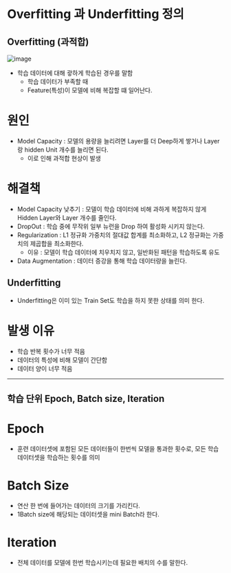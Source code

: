 # Overfitting 과 Underfitting 정의 

## Overfitting (과적합)
![image](https://github.com/user-attachments/assets/b8723bc1-0fd9-4f36-bd1a-d989f09cecde)

- 학습 데이터에 대해 괗하게 학습된 경우를 말함
  - 학습 데이터가 부족할 때
  - Feature(특성)이 모델에 비해 복잡할 떄 일어난다. 

# 원인
* Model Capacity : 모델의 용량을 늘리려면 Layer를 더 Deep하게 쌓거나 Layer랑 hidden Unit 개수를 늘리면 된다.
  * 이로 인해 과적합 현상이 발생

# 해결책 
 * Model Capacity 낮추기 : 모델이 학습 데이터에 비해 과하게 복잡하지 않게 Hidden Layer와 Layer 개수를 줄인다.
 * DropOut : 학습 중에 무작위 일부 뉴런을 Drop 하여 활성화 시키지 않는다.
 * Regularization : L1 정규화 가중치의 절대값 합계를 최소화하고, L2 정규화는 가중치의 제곱합을 최소화한다. 
   * 이유 : 모델이 학습 데이터에 치우치지 않고, 일반화된 패턴을 학습하도록 유도
 * Data Augmentation : 데이터 증강을 통해 학습 데이터량을 늘린다. 


## Underfitting 
* Underfitting은 이미 있는 Train Set도 학습을 하지 못한 상태를 의미 한다.

# 발생 이유 
* 학습 반복 횟수가 너무 적음
* 데이터의 특성에 비해 모델이 간단함
* 데이터 양이 너무 적음

-------------------

## 학습 단위 Epoch, Batch size, Iteration

# Epoch 
* 훈련 데이터셋에 포함된 모든 데이터들이 한번씩 모델을 통과한 횟수로, 모든 학습 데이터셋을 학습하는 횟수를 의미
# Batch Size
* 연산 한 번에 들어가는 데이터의 크기를 가리킨다. 
* 1Batch size에 해당되는 데이터셋을 mini Batch라 한다.
# Iteration 
* 전체 데이터를 모델에 한번 학습시키는데 필요한 배치의 수를 말한다.




